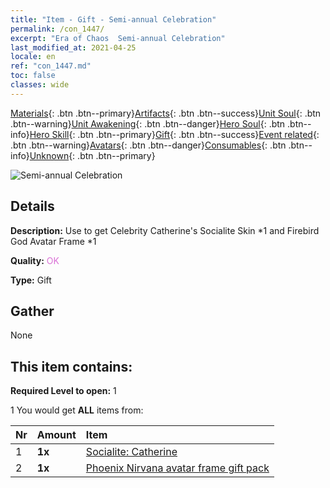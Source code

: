 ```yaml
---
title: "Item - Gift - Semi-annual Celebration"
permalink: /con_1447/
excerpt: "Era of Chaos  Semi-annual Celebration"
last_modified_at: 2021-04-25
locale: en
ref: "con_1447.md"
toc: false
classes: wide
---
```

 [Materials](/Items/){: .btn .btn--primary}[Artifacts](/Items/Artifacts/){: .btn .btn--success}[Unit Soul](/Items/UnitSoul/){: .btn .btn--warning}[Unit Awakening](/Items/UnitAwakening/){: .btn .btn--danger}[Hero Soul](/Items/HeroSoul/){: .btn .btn--info}[Hero Skill](/Items/HeroSkill/){: .btn .btn--primary}[Gift](/Items/Gift/){: .btn .btn--success}[Event related](/Items/Events/){: .btn .btn--warning}[Avatars](/Items/Avatars/){: .btn .btn--danger}[Consumables](/Items/Consumables/){: .btn .btn--info}[Unknown](/Items/Unknown/){: .btn .btn--primary}

 ![Semi-annual Celebration](/images/t/i_907028.png)

## Details
 **Description:** Use to get Celebrity Catherine's Socialite Skin *1 and Firebird God Avatar Frame *1

 **Quality:** <span style="color: #DA70D6">OK</span>

 **Type:** Gift

## Gather

  None

## This item contains:

 **Required Level to open:** 1

 1 You would get **ALL** items  from:

  | Nr | Amount |     Item    |
  |:---|:-------|:------------|
  | 1 |  **1x** | [Socialite: Catherine](/Items/con_1031/) |  | 
  | 2 |  **1x** | [Phoenix Nirvana avatar frame gift pack](/Items/con_618/) |  | 
